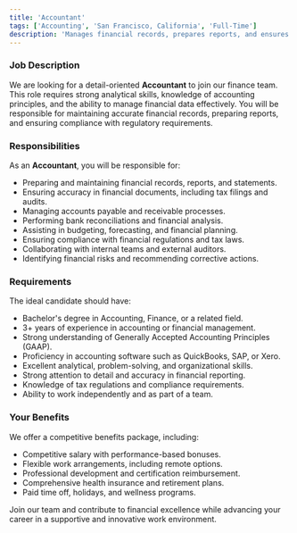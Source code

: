 ```yaml
---
title: 'Accountant'
tags: ['Accounting', 'San Francisco, California', 'Full-Time']
description: 'Manages financial records, prepares reports, and ensures compliance with financial regulations and standards.'
---
```


### Job Description

We are looking for a detail-oriented **Accountant** to join our finance team. This role requires strong analytical skills, knowledge of accounting principles, and the ability to manage financial data effectively. You will be responsible for maintaining accurate financial records, preparing reports, and ensuring compliance with regulatory requirements.

### Responsibilities

As an **Accountant**, you will be responsible for:

- Preparing and maintaining financial records, reports, and statements.
- Ensuring accuracy in financial documents, including tax filings and audits.
- Managing accounts payable and receivable processes.
- Performing bank reconciliations and financial analysis.
- Assisting in budgeting, forecasting, and financial planning.
- Ensuring compliance with financial regulations and tax laws.
- Collaborating with internal teams and external auditors.
- Identifying financial risks and recommending corrective actions.

### Requirements

The ideal candidate should have:

- Bachelor's degree in Accounting, Finance, or a related field.
- 3+ years of experience in accounting or financial management.
- Strong understanding of Generally Accepted Accounting Principles (GAAP).
- Proficiency in accounting software such as QuickBooks, SAP, or Xero.
- Excellent analytical, problem-solving, and organizational skills.
- Strong attention to detail and accuracy in financial reporting.
- Knowledge of tax regulations and compliance requirements.
- Ability to work independently and as part of a team.

### Your Benefits

We offer a competitive benefits package, including:

- Competitive salary with performance-based bonuses.
- Flexible work arrangements, including remote options.
- Professional development and certification reimbursement.
- Comprehensive health insurance and retirement plans.
- Paid time off, holidays, and wellness programs.

Join our team and contribute to financial excellence while advancing your career in a supportive and innovative work environment.
